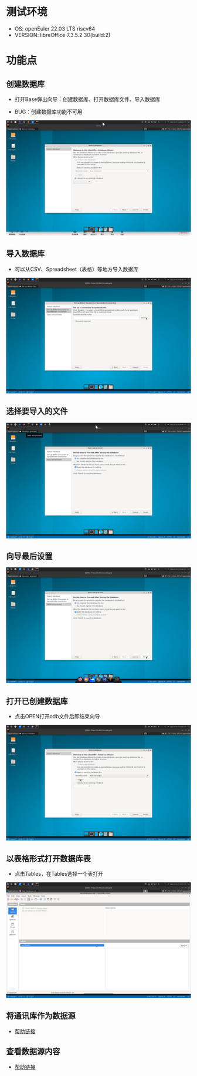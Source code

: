 # 测试环境

- OS: openEuler 22.03 LTS riscv64
- VERSION: libreOffice 7.3.5.2 30(build:2)

# 功能点

## 创建数据库

- 打开Base弹出向导：创建数据库、打开数据库文件、导入数据库

- BUG：创建数据库功能不可用

![](./Pictures/Screenshot_20221014_144933.png)

## 导入数据库

- 可以从CSV、Spreadsheet（表格）等地方导入数据库

![](./Pictures/Screenshot_20221014_150228.png)

## 选择要导入的文件

![](./Pictures/Screenshot_20221014_155641.png)

## 向导最后设置

![](./Pictures/Screenshot_20221014_171229.png)

## 打开已创建数据库

- 点击OPEN打开odb文件后即结束向导

![](./Pictures/Screenshot_20221014_171500.png)

## 以表格形式打开数据库表

- 点击Tables，在Tables选择一个表打开

![](./Pictures/Screenshot_20221014_171918.png)

## 将通讯库作为数据源

- [帮助链接](https://help.libreoffice.org/latest/zh-CN/text/shared/guide/data_addressbook.html?&DbPAR=SHARED&System=UNIX)

## 查看数据源内容

- [帮助链接](https://help.libreoffice.org/latest/zh-CN/text/shared/01/04180100.html?&DbPAR=SHARED&System=UNIX)

## 